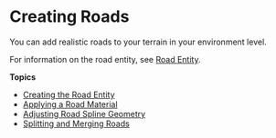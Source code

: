 # Creating Roads<a name="terrain-roads-intro"></a>

You can add realistic roads to your terrain in your environment level\.

For information on the road entity, see [Road Entity](https://docs.aws.amazon.com/lumberyard/latest/legacyreference/entities-entity-road.html)\.

**Topics**
+ [Creating the Road Entity](terrain-roads-entity.md)
+ [Applying a Road Material](terrain-roads-material.md)
+ [Adjusting Road Spline Geometry](terrain-roads-spline-geometry.md)
+ [Splitting and Merging Roads](terrain-roads-split-merge.md)